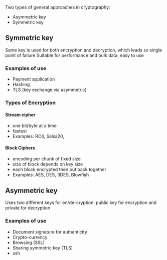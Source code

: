 Two types of general approaches in cryptography:
- Asymmetric key
- Symmetric key

## **Symmetric key**
Same key is used for both encryption and decryption, which leads so single point of failure
Suitable for performance and bulk data, easy to use

### Examples of use
- Payment application
- Hashing
- TLS (key exchange via asymmetric)

### Types of Encryption

#### Stream cipher
- one bit/byte at a time
- fastest
- Examples: RC4, Salsa20,

#### Block Ciphers
- encoding per chunk of fixed size
- size of block depends on key size
- each block encrypted then put back together
- Examples: AES, DES, 3DES, Blowfish


## Asymmetric key
Uses two different keys for en/de-cryption: public key for encryption and private for decryption

### Examples of use
- Document signature for authenticity
- Crypto-currency
- Browsing (SSL)
- Sharing symmetric key (TLS)
- ssh
